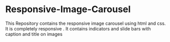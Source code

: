 # Responsive-Image-Carousel
This Repository contains the responsive image carousel using html and css. It is completely responsive .
It contains indicators and slide bars with caption and title on images



